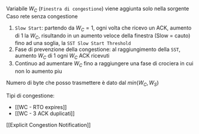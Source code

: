 Variabile $W_C$ (`Finestra di congestione`) viene aggiunta solo nella sorgente
Caso rete senza congestione
1. `Slow Start`: partendo da $W_C=1$, ogni volta che ricevo un ACK, aumento di 1 la $W_C$, risultando in un aumento veloce della finestra (Slow = cauto) fino ad una soglia, la `SST Slow Start Threshold`
2. Fase di prevenzione della congestione: al raggiungimento della `SST`, aumento $W_C$ di 1 ogni $W_C$ ACK ricevuti 
3. Continuo ad aumentare $W_C$ fino a raggiungere una fase di crociera in cui non lo aumento piu 

Numero di byte che posso trasmettere è dato dal $min(W_C, W_S)$

Tipi di congestione:
- [[WC - RTO expires]] 
- [[WC - 3 ACK duplicati]]

[[Explicit Congestion Notification]]

